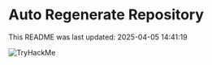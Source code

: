 # Auto Regenerate Repository

This README was last updated: 2025-04-05 14:41:19

 ![TryHackMe](https://tryhackme.com/badge/533634)